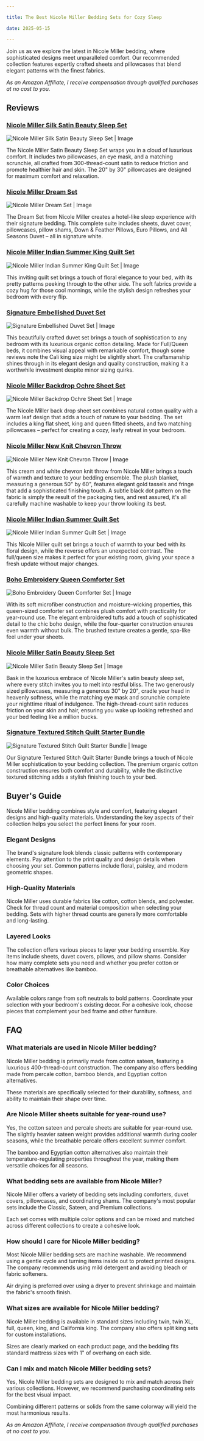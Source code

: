 ```yaml
---

title: The Best Nicole Miller Bedding Sets for Cozy Sleep

date: 2025-05-15

---
```


Join us as we explore the latest in Nicole Miller bedding, where sophisticated designs meet unparalleled comfort. Our recommended collection features expertly crafted sheets and pillowcases that blend elegant patterns with the finest fabrics. 

*As an Amazon Affiliate, I receive compensation through qualified purchases at no cost to you.*


## Reviews


### [Nicole Miller Silk Satin Beauty Sleep Set](https://serp.ly/@bar/amazon/Nicole+Miller+Bedding?utm\_term=nicole-miller-silk-satin-beauty-sleep-set)

![Nicole Miller Silk Satin Beauty Sleep Set | Image](https://encrypted-tbn2.gstatic.com/shopping?q=tbn:ANd9GcSYWcrh18sa7XouOx-7yKdAqCjKMdmWmjlgEY9KFnbUBvLZvoysbTs9j44H5zo-FYCHxHP0erhCjW7zoTdADGLELgkXSfel&usqp=CAY)

The Nicole Miller Satin Beauty Sleep Set wraps you in a cloud of luxurious comfort. It includes two pillowcases, an eye mask, and a matching scrunchie, all crafted from 300-thread-count satin to reduce friction and promote healthier hair and skin. The 20" by 30" pillowcases are designed for maximum comfort and relaxation. 


### [Nicole Miller Dream Set](https://serp.ly/@bar/amazon/Nicole+Miller+Bedding?utm\_term=nicole-miller-dream-set)

![Nicole Miller Dream Set | Image](https://encrypted-tbn2.gstatic.com/shopping?q=tbn:ANd9GcRk581KANbFnWNIG8ZYdgPHqSuN19sVZkGMyzEQ-S2mPTnIv6yE7TR3R89f1YXbNUdDmyXRTtcs3z7YJmJYsAaSfqYhNjxN&usqp=CAY)

The Dream Set from Nicole Miller creates a hotel-like sleep experience with their signature bedding. This complete suite includes sheets, duvet cover, pillowcases, pillow shams, Down & Feather Pillows, Euro Pillows, and All Seasons Duvet – all in signature white. 


### [Nicole Miller Indian Summer King Quilt Set](https://serp.ly/@bar/amazon/Nicole+Miller+Bedding?utm\_term=nicole-miller-indian-summer-king-quilt-set)

![Nicole Miller Indian Summer King Quilt Set | Image](https://encrypted-tbn2.gstatic.com/shopping?q=tbn:ANd9GcQHGQwdaoXCBDix-G\_1ItIttpUCuai3UG\_jQJC78Wyn2I1tsB1PA6J5GnN1bMdRptxd1u7SwmRCp1jGKPZwG7YESoS8evsPBEY9ittCS\_k&usqp=CAY)

This inviting quilt set brings a touch of floral elegance to your bed, with its pretty patterns peeking through to the other side. The soft fabrics provide a cozy hug for those cool mornings, while the stylish design refreshes your bedroom with every flip. 


### [Signature Embellished Duvet Set](https://serp.ly/@bar/amazon/Nicole+Miller+Bedding?utm\_term=signature-embellished-duvet-set)

![Signature Embellished Duvet Set | Image](https://encrypted-tbn0.gstatic.com/shopping?q=tbn:ANd9GcQUi9ESAW3x1s0jXV2yuuCOZA2yiL2WPz2cOzHaaqS34rVPIAYMN0ADL2t8rSts99yuLPBmeSm\_1yhN2znilOzSVVXhAqa2&usqp=CAY)

This beautifully crafted duvet set brings a touch of sophistication to any bedroom with its luxurious organic cotton detailing. Made for Full/Queen beds, it combines visual appeal with remarkable comfort, though some reviews note the Cali king size might be slightly short. The craftsmanship shines through in its elegant design and quality construction, making it a worthwhile investment despite minor sizing quirks. 


### [Nicole Miller Backdrop Ochre Sheet Set](https://serp.ly/@bar/amazon/Nicole+Miller+Bedding?utm\_term=nicole-miller-backdrop-ochre-sheet-set)

![Nicole Miller Backdrop Ochre Sheet Set | Image](https://encrypted-tbn0.gstatic.com/shopping?q=tbn:ANd9GcRTV3Tuu2BmLzJCjWE9FhF0OR2Cj2ftO\_YrfB45UU8ijKnib3gm3\_NqCX4Et3hegtZBtzsGR-1TSP\_jFjzYE8DCdf-7-09TLw&usqp=CAY)

The Nicole Miller back drop sheet set combines natural cotton quality with a warm leaf design that adds a touch of nature to your bedding. The set includes a king flat sheet, king and queen fitted sheets, and two matching pillowcases – perfect for creating a cozy, leafy retreat in your bedroom. 


### [Nicole Miller New Knit Chevron Throw](https://serp.ly/@bar/amazon/Nicole+Miller+Bedding?utm\_term=nicole-miller-new-knit-chevron-throw)

![Nicole Miller New Knit Chevron Throw | Image](https://encrypted-tbn3.gstatic.com/shopping?q=tbn:ANd9GcQbuda15PG7pAX22O-6HxLsJiNK-FgPvbe8BrgSDRzv4o42jm67EEQdz0mmCrdS8qC88W0b\_0mwb\_hcK0bP6\_H\_9Z6sYZlEpw&usqp=CAY)

This cream and white chevron knit throw from Nicole Miller brings a touch of warmth and texture to your bedding ensemble. The plush blanket, measuring a generous 50" by 60", features elegant gold tassels and fringe that add a sophisticated finishing touch. A subtle black dot pattern on the fabric is simply the result of the packaging ties, and rest assured, it's all carefully machine washable to keep your throw looking its best. 


### [Nicole Miller Indian Summer Quilt Set](https://serp.ly/@bar/amazon/Nicole+Miller+Bedding?utm\_term=nicole-miller-indian-summer-quilt-set)

![Nicole Miller Indian Summer Quilt Set | Image](https://encrypted-tbn1.gstatic.com/shopping?q=tbn:ANd9GcQ6fcQXYX9vNi6rstrI0bEw7uQ8QKwIhJRq28eS7ruFyAZwwhBRc7BumQHYaHlxPBJqmbTUrDy2-X1PWiaMVpaHVuk\_DY9zog&usqp=CAY)

This Nicole Miller quilt set brings a touch of warmth to your bed with its floral design, while the reverse offers an unexpected contrast. The full/queen size makes it perfect for your existing room, giving your space a fresh update without major changes. 


### [Boho Embroidery Queen Comforter Set](https://serp.ly/@bar/amazon/Nicole+Miller+Bedding?utm\_term=boho-embroidery-queen-comforter-set)

![Boho Embroidery Queen Comforter Set | Image](https://encrypted-tbn3.gstatic.com/shopping?q=tbn:ANd9GcQMAYoEsTQUCipi0wAl1JJs0BxWXMV0nj3-4uMhhcQ1UWIWMMVDERhF-prdinISmKl\_VI-vMzuwUJwk1clytMVMYfPckyvwGw&usqp=CAY)

With its soft microfiber construction and moisture-wicking properties, this queen-sized comforter set combines plush comfort with practicality for year-round use. The elegant embroidered tufts add a touch of sophisticated detail to the chic boho design, while the four-quarter construction ensures even warmth without bulk. The brushed texture creates a gentle, spa-like feel under your sheets. 


### [Nicole Miller Satin Beauty Sleep Set](https://serp.ly/@bar/amazon/Nicole+Miller+Bedding?utm\_term=nicole-miller-satin-beauty-sleep-set)

![Nicole Miller Satin Beauty Sleep Set | Image](https://encrypted-tbn0.gstatic.com/shopping?q=tbn:ANd9GcTHNSPm\_\_Bk9V\_6kV\_6kfJdj4VYUBjT2LBhxh-Wlba4dBEYof0okmuNwTQ\_NezMyltydfWiDaFFuYM1sJI8O-uoiom4vQpzhQ&usqp=CAY)

Bask in the luxurious embrace of Nicole Miller's satin beauty sleep set, where every stitch invites you to melt into restful bliss. The two generously sized pillowcases, measuring a generous 30" by 20", cradle your head in heavenly softness, while the matching eye mask and scrunchie complete your nighttime ritual of indulgence. The high-thread-count satin reduces friction on your skin and hair, ensuring you wake up looking refreshed and your bed feeling like a million bucks. 


### [Signature Textured Stitch Quilt Starter Bundle](https://serp.ly/@bar/amazon/Nicole+Miller+Bedding?utm\_term=signature-textured-stitch-quilt-starter-bundle)

![Signature Textured Stitch Quilt Starter Bundle | Image](https://encrypted-tbn2.gstatic.com/shopping?q=tbn:ANd9GcTPN1jUdbgEKK7p0IQW01phopvI3983CD6TSNQdPSJi0l0ZusEsQ9idMStv06kX0r\_zD6Mn36fzNnLVrglOWvSeKg0059TP&usqp=CAY)

Our Signature Textured Stitch Quilt Starter Bundle brings a touch of Nicole Miller sophistication to your bedding collection. The premium organic cotton construction ensures both comfort and durability, while the distinctive textured stitching adds a stylish finishing touch to your bed. 


## Buyer's Guide

Nicole Miller bedding combines style and comfort, featuring elegant designs and high-quality materials. Understanding the key aspects of their collection helps you select the perfect linens for your room. 


### Elegant Designs

The brand's signature look blends classic patterns with contemporary elements. Pay attention to the print quality and design details when choosing your set. Common patterns include floral, paisley, and modern geometric shapes. 


### High-Quality Materials

Nicole Miller uses durable fabrics like cotton, cotton blends, and polyester. Check for thread count and material composition when selecting your bedding. Sets with higher thread counts are generally more comfortable and long-lasting. 


### Layered Looks

The collection offers various pieces to layer your bedding ensemble. Key items include sheets, duvet covers, pillows, and pillow shams. Consider how many complete sets you need and whether you prefer cotton or breathable alternatives like bamboo. 


### Color Choices

Available colors range from soft neutrals to bold patterns. Coordinate your selection with your bedroom's existing decor. For a cohesive look, choose pieces that complement your bed frame and other furniture. 


## FAQ


### What materials are used in Nicole Miller bedding?

Nicole Miller bedding is primarily made from cotton sateen, featuring a luxurious 400-thread-count construction. The company also offers bedding made from percale cotton, bamboo blends, and Egyptian cotton alternatives. 

These materials are specifically selected for their durability, softness, and ability to maintain their shape over time. 


### Are Nicole Miller sheets suitable for year-round use?

Yes, the cotton sateen and percale sheets are suitable for year-round use. The slightly heavier sateen weight provides additional warmth during cooler seasons, while the breathable percale offers excellent summer comfort. 

The bamboo and Egyptian cotton alternatives also maintain their temperature-regulating properties throughout the year, making them versatile choices for all seasons. 


### What bedding sets are available from Nicole Miller?

Nicole Miller offers a variety of bedding sets including comforters, duvet covers, pillowcases, and coordinating shams. The company's most popular sets include the Classic, Sateen, and Premium collections. 

Each set comes with multiple color options and can be mixed and matched across different collections to create a cohesive look. 


### How should I care for Nicole Miller bedding?

Most Nicole Miller bedding sets are machine washable. We recommend using a gentle cycle and turning items inside out to protect printed designs. The company recommends using mild detergent and avoiding bleach or fabric softeners. 

Air drying is preferred over using a dryer to prevent shrinkage and maintain the fabric's smooth finish. 


### What sizes are available for Nicole Miller bedding?

Nicole Miller bedding is available in standard sizes including twin, twin XL, full, queen, king, and California king. The company also offers split king sets for custom installations. 

Sizes are clearly marked on each product page, and the bedding fits standard mattress sizes with 1" of overhang on each side. 


### Can I mix and match Nicole Miller bedding sets?

Yes, Nicole Miller bedding sets are designed to mix and match across their various collections. However, we recommend purchasing coordinating sets for the best visual impact. 

Combining different patterns or solids from the same colorway will yield the most harmonious results. 

*As an Amazon Affiliate, I receive compensation through qualified purchases at no cost to you.*